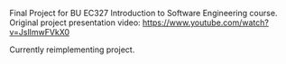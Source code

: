 Final Project for BU EC327 Introduction to Software Engineering course.
Original project presentation video: https://www.youtube.com/watch?v=JslImwFVkX0

Currently reimplementing project.
